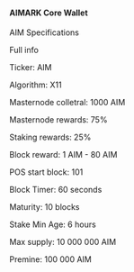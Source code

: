 #### AIMARK Core Wallet

AIM Specifications

Full info

Ticker: AIM

Algorithm: X11

Masternode colletral: 1000 AIM

Masternode rewards: 75%

Staking rewards: 25%

Block reward: 1 AIM - 80 AIM

POS start block: 101

Block Timer: 60 seconds

Maturity: 10 blocks

Stake Min Age: 6 hours

Max supply: 10 000 000 AIM

Premine: 100 000 AIM
